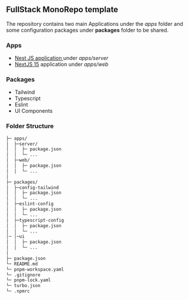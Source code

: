 ## FullStack MonoRepo template

The repository contains two main Applications under the *apps* folder and some configuration packages under **packages** folder to be shared.  

### Apps
  - [Nest JS application ](https://docs.nestjs.com/) under *apps/server*  
  - [NextJS 15](https://nextjs.org/) application under *apps/web*  

### Packages 
  - Tailwind
  - Typescript
  - Eslint
  - UI Components


### Folder Structure

```bash
├─ apps/
│  ├─server/
│  │  ├─ package.json
│  │  └─ ...
│  ├─web/
│  │  ├─ package.json
│  │  └─ ...
│
├─ packages/
│  ├─config-tailwind
│  │  ├─ package.json
│  │  └─ ...
│  ├─eslint-config
│  │  ├─ package.json
│  │  └─ ...
│  ├─typescript-config
│  │  ├─ package.json
│  │  └─ ...
│─ │─ui
│  │  ├─ package.json
│  │  └─ ...
│
├─ package.json
└─ README.md
└─ pnpm-workspace.yaml
└─ .gitignore
└─ pnpm-lock.yaml
└─ turbo.json
└─ .npmrc
```

